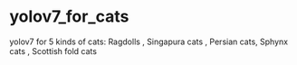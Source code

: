# yolov7_for_cats
yolov7 for 5 kinds of cats: Ragdolls , Singapura cats , Persian cats, Sphynx cats , Scottish fold cats 
